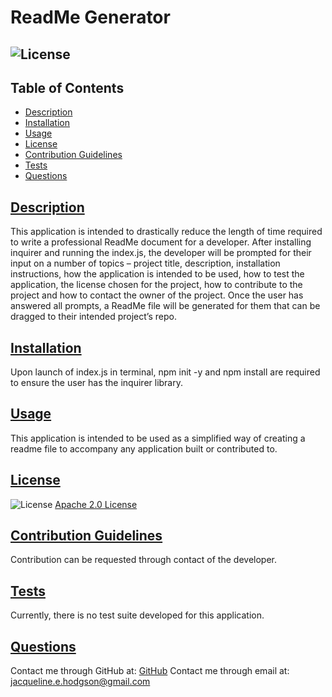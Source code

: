 
# ReadMe Generator
## ![License](https://img.shields.io/badge/License-Apache_2.0-blue.svg) 
    
## Table of Contents
- [Description](#description)
- [Installation](#installation)
- [Usage](#usage)
- [License](#license)
- [Contribution Guidelines](#contribution-guidelines)
- [Tests](#tests)
- [Questions](#questions)
    
## [Description](#table-of-contents)
This application is intended to drastically reduce the length of time required to write a professional ReadMe document for a developer. After installing inquirer and running the index.js, the developer will be prompted for their input on a number of topics – project title, description, installation instructions, how the application is intended to be used, how to test the application, the license chosen for the project, how to contribute to the project and how to contact the owner of the project. Once the user has answered all prompts, a ReadMe file will be generated for them that can be dragged to their intended project’s repo.

## [Installation](#table-of-contents)
Upon launch of index.js in terminal, npm init -y and npm install are required to ensure the user has the inquirer library.

## [Usage](#table-of-contents)
This application is intended to be used as a simplified way of creating a readme file to accompany any application built or contributed to.

## [License](#table-of-contents)
![License](https://img.shields.io/badge/License-Apache_2.0-blue.svg)
[Apache 2.0 License](https://www.apache.org/licenses/LICENSE-2.0)

## [Contribution Guidelines](#table-of-contents)
Contribution can be requested through contact of the developer.

## [Tests](#table-of-contents)
Currently, there is no test suite developed for this application.

## [Questions](#table-of-contents)
Contact me through GitHub at: [GitHub](https://github.com/jacih)
Contact me through email at: [jacqueline.e.hodgson@gmail.com](mailto:jacqueline.e.hodgson@gmail.com)
    